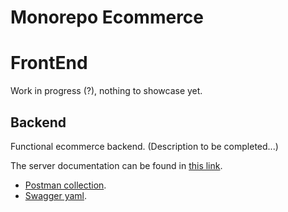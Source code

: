 # Monorepo Ecommerce

# FrontEnd
Work in progress (?), nothing to showcase yet.
## Backend
Functional ecommerce backend.
(Description to be completed...)

The server documentation can be found in [this link](https://documenter.getpostman.com/view/15950009/TzskENv9).
- [Postman collection](./backend/monorepo.postman_collection.json).
- [Swagger yaml](./backend/monorepo-swagger.yaml).